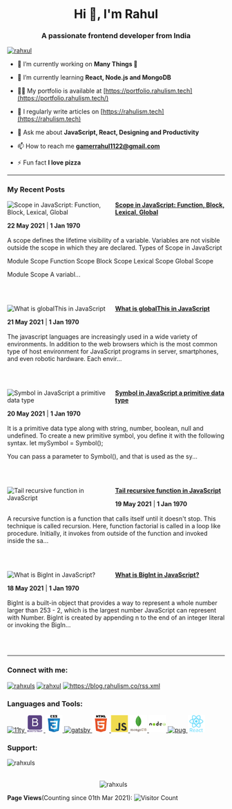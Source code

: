 <h1 align="center">Hi 👋, I'm Rahul</h1>
<h3 align="center">A passionate frontend developer from India</h3>

<p align="left"> <a href="https://twitter.com/rahxul" target="blank"><img src="https://img.shields.io/twitter/follow/rahxul?logo=twitter&style=for-the-badge" alt="rahxul" /></a> </p>

- 🔭 I’m currently working on **Many Things 🥺**

- 🌱 I’m currently learning **React, Node.js and MongoDB**

- 👨‍💻 My portfolio is available at [https://portfolio.rahulism.tech](https://portfolio.rahulism.tech/)

- 📝 I regularly write articles on [https://rahulism.tech](https://rahulism.tech)

- 💬 Ask me about **JavaScript, React, Designing and Productivity**

- 📫 How to reach me **gamerrahul1122@gmail.com**

- ⚡ Fun fact **I love pizza**

<hr>

### My Recent Posts

<!-- HASHNODE_BLOG:START -->
<p align="left">
<a href="https://rahulism.hashnode.dev/scope-in-javascript-function-block-lexical-global" title="Scope in JavaScript: Function, Block, Lexical, Global"><img src="https://cdn.hashnode.com/res/hashnode/image/upload/v1621677404321/Bxaxojc9p.png" alt="Scope in JavaScript: Function, Block, Lexical, Global" width="250px" align="left" /></a>
<a href="https://rahulism.hashnode.dev/scope-in-javascript-function-block-lexical-global" title="Scope in JavaScript: Function, Block, Lexical, Global"><strong>Scope in JavaScript: Function, Block, Lexical, Global</strong></a>
<div><strong>22 May 2021</strong> | <strong>1 Jan 1970</strong></div>
<br/> A scope defines the lifetime visibility of a variable. Variables are not visible outside the scope in which they are declared. 
Types of Scope in JavaScript

Module Scope
Function Scope
Block Scope
Lexical Scope
Global Scope



Module Scope
A variabl... </p> <br/> <br/>
<p align="left">
<a href="https://rahulism.hashnode.dev/what-is-globalthis-in-javascript" title="What is globalThis in JavaScript"><img src="https://cdn.hashnode.com/res/hashnode/image/upload/v1621598034871/L3pozlBHw.png" alt="What is globalThis in JavaScript" width="250px" align="left" /></a>
<a href="https://rahulism.hashnode.dev/what-is-globalthis-in-javascript" title="What is globalThis in JavaScript"><strong>What is globalThis in JavaScript</strong></a>
<div><strong>21 May 2021</strong> | <strong>1 Jan 1970</strong></div>
<br/> The javascript languages are increasingly used in a wide variety of environments. In addition to the web browsers which is the most common type of host environment for JavaScript programs in server, smartphones, and even robotic hardware. 
Each envir... </p> <br/> <br/>
<p align="left">
<a href="https://rahulism.hashnode.dev/symbol-in-javascript-a-primitive-data-type" title="Symbol in JavaScript a primitive data type"><img src="https://cdn.hashnode.com/res/hashnode/image/upload/v1621506444846/XHgROQTBc.png" alt="Symbol in JavaScript a primitive data type" width="250px" align="left" /></a>
<a href="https://rahulism.hashnode.dev/symbol-in-javascript-a-primitive-data-type" title="Symbol in JavaScript a primitive data type"><strong>Symbol in JavaScript a primitive data type</strong></a>
<div><strong>20 May 2021</strong> | <strong>1 Jan 1970</strong></div>
<br/> It is a primitive data type along with string, number, boolean, null and undefined. To create a new primitive symbol, you define it with the following syntax. 
let mySymbol = Symbol();

You can pass a parameter to Symbol(), and that is used as the sy... </p> <br/> <br/>
<p align="left">
<a href="https://rahulism.hashnode.dev/tail-recursive-function-in-javascript" title="Tail recursive function in JavaScript"><img src="https://cdn.hashnode.com/res/hashnode/image/upload/v1621421857506/Zz36APtLL.png" alt="Tail recursive function in JavaScript" width="250px" align="left" /></a>
<a href="https://rahulism.hashnode.dev/tail-recursive-function-in-javascript" title="Tail recursive function in JavaScript"><strong>Tail recursive function in JavaScript</strong></a>
<div><strong>19 May 2021</strong> | <strong>1 Jan 1970</strong></div>
<br/> A recursive function is a function that calls itself until it doesn't stop. This technique is called recursion. 
Here, function factorial is called in a loop like procedure. Initially, it invokes from outside of the function and invoked inside the sa... </p> <br/> <br/>
<p align="left">
<a href="https://rahulism.hashnode.dev/what-is-bigint-in-javascript" title="What is BigInt in JavaScript?"><img src="https://cdn.hashnode.com/res/hashnode/image/upload/v1621315909039/B-VFkCQc1.png" alt="What is BigInt in JavaScript?" width="250px" align="left" /></a>
<a href="https://rahulism.hashnode.dev/what-is-bigint-in-javascript" title="What is BigInt in JavaScript?"><strong>What is BigInt in JavaScript?</strong></a>
<div><strong>18 May 2021</strong> | <strong>1 Jan 1970</strong></div>
<br/> BigInt is a built-in object that provides a way to represent a whole number larger than 253 - 2, which is the largest number JavaScript can represent with Number. BigInt is created by appending n to the end of an integer literal or invoking the BigIn... </p> <br/> <br/>
<!-- HASHNODE_BLOG:END -->


<hr>

<h3 align="left">Connect with me:</h3>
<p align="left">
<a href="https://dev.to/rahxuls" target="blank"><img align="center" src="https://cdn.jsdelivr.net/npm/simple-icons@3.0.1/icons/dev-dot-to.svg" alt="rahxuls" height="30" width="40" /></a>
<a href="https://twitter.com/rahxul" target="blank"><img align="center" src="https://cdn.jsdelivr.net/npm/simple-icons@3.0.1/icons/twitter.svg" alt="rahxul" height="30" width="40" /></a>
<a href="/https://blog.rahulism.co/rss.xml" target="blank"><img align="center" src="https://cdn.jsdelivr.net/npm/simple-icons@3.0.1/icons/rss.svg" alt="https://blog.rahulism.co/rss.xml" height="30" width="40" /></a>
</p>

<h3 align="left">Languages and Tools:</h3>
<p align="left"> <a href="https://www.11ty.dev/" target="_blank"> <img src="https://gist.githubusercontent.com/vivek32ta/c7f7bf583c1fb1c58d89301ea40f37fd/raw/f4c85cce5790758286b8f155ef9a177710b995df/11ty.svg" alt="11ty" width="40" height="40"/> </a> <a href="https://getbootstrap.com" target="_blank"> <img src="https://raw.githubusercontent.com/devicons/devicon/master/icons/bootstrap/bootstrap-plain-wordmark.svg" alt="bootstrap" width="40" height="40"/> </a> <a href="https://www.w3schools.com/css/" target="_blank"> <img src="https://raw.githubusercontent.com/devicons/devicon/master/icons/css3/css3-original-wordmark.svg" alt="css3" width="40" height="40"/> </a> <a href="https://www.gatsbyjs.com/" target="_blank"> <img src="https://www.vectorlogo.zone/logos/gatsbyjs/gatsbyjs-icon.svg" alt="gatsby" width="40" height="40"/> </a> <a href="https://www.w3.org/html/" target="_blank"> <img src="https://raw.githubusercontent.com/devicons/devicon/master/icons/html5/html5-original-wordmark.svg" alt="html5" width="40" height="40"/> </a> <a href="https://developer.mozilla.org/en-US/docs/Web/JavaScript" target="_blank"> <img src="https://raw.githubusercontent.com/devicons/devicon/master/icons/javascript/javascript-original.svg" alt="javascript" width="40" height="40"/> </a> <a href="https://www.mongodb.com/" target="_blank"> <img src="https://raw.githubusercontent.com/devicons/devicon/master/icons/mongodb/mongodb-original-wordmark.svg" alt="mongodb" width="40" height="40"/> </a> <a href="https://nodejs.org" target="_blank"> <img src="https://raw.githubusercontent.com/devicons/devicon/master/icons/nodejs/nodejs-original-wordmark.svg" alt="nodejs" width="40" height="40"/> </a> <a href="https://pugjs.org" target="_blank"> <img src="https://cdn.worldvectorlogo.com/logos/pug.svg" alt="pug" width="40" height="40"/> </a> <a href="https://reactjs.org/" target="_blank"> <img src="https://raw.githubusercontent.com/devicons/devicon/master/icons/react/react-original-wordmark.svg" alt="react" width="40" height="40"/> </a> </p>

<h3 align="left">Support:</h3>
<p><a href="https://www.buymeacoffee.com/rahxuls"> <img align="left" src="https://cdn.buymeacoffee.com/buttons/v2/default-yellow.png" height="50" width="210" alt="rahxuls" /></a></p><br><br>

<p>&nbsp;<img align="center" src="https://github-readme-stats.vercel.app/api?username=rahxuls&show_icons=true&locale=en" alt="rahxuls" /></p>

**Page Views**(Counting since 01th Mar 2021): ![Visitor Count](https://profile-counter.glitch.me/rahxuls/count.svg)
